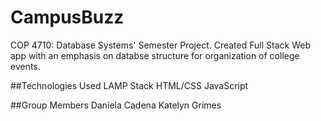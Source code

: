 # CampusBuzz
COP 4710: Database Systems' Semester Project. Created Full Stack Web app with an emphasis on databse structure for organization of college events. 

##Technologies Used
LAMP Stack
HTML/CSS
JavaScript 

##Group Members
Daniela Cadena 
Katelyn Grimes